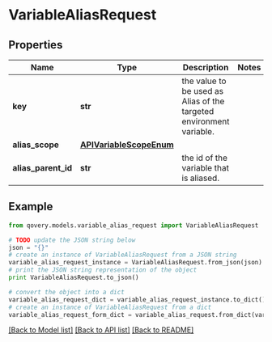 # VariableAliasRequest


## Properties
Name | Type | Description | Notes
------------ | ------------- | ------------- | -------------
**key** | **str** | the value to be used as Alias of the targeted environment variable. | 
**alias_scope** | [**APIVariableScopeEnum**](APIVariableScopeEnum.md) |  | 
**alias_parent_id** | **str** | the id of the variable that is aliased. | 

## Example

```python
from qovery.models.variable_alias_request import VariableAliasRequest

# TODO update the JSON string below
json = "{}"
# create an instance of VariableAliasRequest from a JSON string
variable_alias_request_instance = VariableAliasRequest.from_json(json)
# print the JSON string representation of the object
print VariableAliasRequest.to_json()

# convert the object into a dict
variable_alias_request_dict = variable_alias_request_instance.to_dict()
# create an instance of VariableAliasRequest from a dict
variable_alias_request_form_dict = variable_alias_request.from_dict(variable_alias_request_dict)
```
[[Back to Model list]](../README.md#documentation-for-models) [[Back to API list]](../README.md#documentation-for-api-endpoints) [[Back to README]](../README.md)


